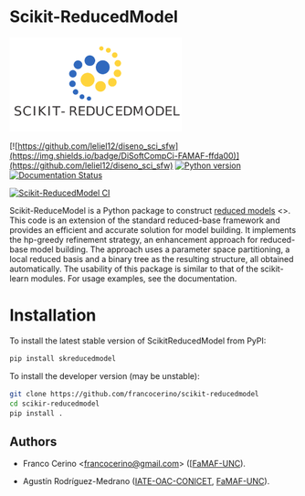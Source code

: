 # Scikit-ReducedModel

<img src="logo.png" alt="logo" width="60%">

[![https://github.com/leliel12/diseno_sci_sfw](https://img.shields.io/badge/DiSoftCompCi-FAMAF-ffda00)](https://github.com/leliel12/diseno_sci_sfw)
[![Python version](https://img.shields.io/badge/python-3.10%20-blue)](https://img.shields.io/badge/python-3.10%20-blue)
[![Documentation Status](https://readthedocs.org/projects/scikit-reducedmodel/badge/?version=latest)](https://scikit-reducedmodel.readthedocs.io/en/latest/?badge=latest)

[![Scikit-ReducedModel CI](https://github.com/francocerino/scikit-reducedmodel/actions/workflows/ci.yml/badge.svg)](https://github.com/francocerino/francocerino/actions/workflows/ci.yml)



Scikit-ReduceModel is a Python package to construct [reduced models](https://en.wikipedia.org/wiki/Model_order_reduction) <>. This code is an extension of the
standard reduced-base framework and provides an efficient and accurate solution for model building.
It implements the hp-greedy refinement strategy, an enhancement approach for reduced-base model
building. The approach uses a parameter space partitioning, a local reduced basis and a binary tree
as the resulting structure, all obtained automatically.
The usability of this package is similar to that of the scikit-learn modules. For usage examples, see the documentation. 

# Installation

To install the latest stable version of ScikitReducedModel from PyPI:

```bash
pip install skreducedmodel
```

To install the developer version (may be unstable):

```bash
git clone https://github.com/francocerino/scikit-reducedmodel
cd scikir-reducedmodel
pip install .
```


## Authors

- Franco Cerino <[francocerino@gmail.com](francocerino@gmail.com)> ([[FaMAF-UNC][]).

- Agustín Rodríguez-Medrano  ([IATE-OAC-CONICET][], [FaMAF-UNC][]).

[FaMAF-UNC]: https://www.famaf.unc.edu.ar/
[IATE-OAC-CONICET]: http://iate.oac.uncor.edu/
